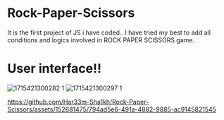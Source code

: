 # Rock-Paper-Scissors
It is the first project of JS i have coded..
I have tried my best to add all conditions and logics involved in ROCK PAPER SCISSORS game.
 # User interface!!
 ![1715421300282 1](https://github.com/Har33m-Sha1kh/Rock-Paper-Scissors/assets/152681475/3b3d6925-7de1-450e-899e-2a6675dba092)
![1715421300297 1](https://github.com/Har33m-Sha1kh/Rock-Paper-Scissors/assets/152681475/6143f370-16b5-4cf7-ac52-b349799639a2)

https://github.com/Har33m-Sha1kh/Rock-Paper-Scissors/assets/152681475/794ad5e6-491a-4882-9885-ac9145821545

